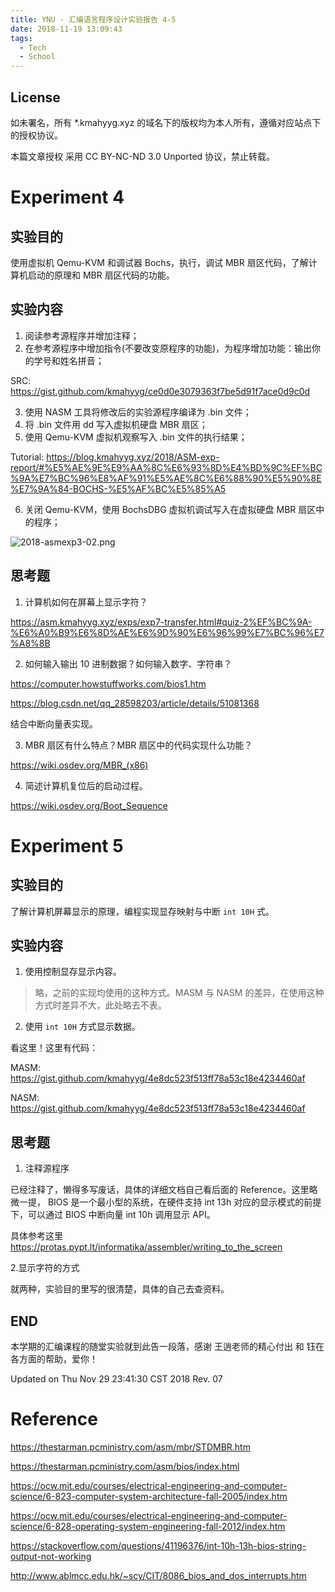 ```yaml
---
title: YNU - 汇编语言程序设计实验报告 4-5
date: 2018-11-19 13:09:43
tags:
  - Tech
  - School
---
```


## License

如未署名，所有 *.kmahyyg.xyz 的域名下的版权均为本人所有，遵循对应站点下的授权协议。

本篇文章授权 采用 CC BY-NC-ND 3.0 Unported 协议，禁止转载。

# Experiment 4

## 实验目的

使用虚拟机 Qemu-KVM 和调试器 Bochs，执行，调试 MBR 扇区代码，了解计算机启动的原理和 MBR 扇区代码的功能。

## 实验内容

1. 阅读参考源程序并增加注释；
2. 在参考源程序中增加指令(不要改变原程序的功能)，为程序增加功能：输出你的学号和姓名拼音；

SRC:     https://gist.github.com/kmahyyg/ce0d0e3079363f7be5d91f7ace0d9c0d

3. 使用 NASM 工具将修改后的实验源程序编译为 .bin 文件；
4. 将 .bin 文件用 dd 写入虚拟机硬盘 MBR 扇区；
5. 使用 Qemu-KVM 虚拟机观察写入 .bin 文件的执行结果；

Tutorial:    https://blog.kmahyyg.xyz/2018/ASM-exp-report/#%E5%AE%9E%E9%AA%8C%E6%93%8D%E4%BD%9C%EF%BC%9A%E7%BC%96%E8%AF%91%E5%AE%8C%E6%88%90%E5%90%8E%E7%9A%84-BOCHS-%E5%AF%BC%E5%85%A5

6. 关闭 Qemu-KVM，使用 BochsDBG 虚拟机调试写入在虚拟硬盘 MBR 扇区中的程序；

![2018-asmexp3-02.png](https://yygc.zzjnyyz.cn/asset_files/2018-asmexp3-02.png)

## 思考题

1. 计算机如何在屏幕上显示字符？

https://asm.kmahyyg.xyz/exps/exp7-transfer.html#quiz-2%EF%BC%9A-%E6%A0%B9%E6%8D%AE%E6%9D%90%E6%96%99%E7%BC%96%E7%A8%8B

2. 如何输入输出 10 进制数据？如何输入数字、字符串？

https://computer.howstuffworks.com/bios1.htm

https://blog.csdn.net/qq_28598203/article/details/51081368

结合中断向量表实现。

3. MBR 扇区有什么特点？MBR 扇区中的代码实现什么功能？

https://wiki.osdev.org/MBR_(x86)

4. 简述计算机复位后的启动过程。

https://wiki.osdev.org/Boot_Sequence

# Experiment 5

## 实验目的

了解计算机屏幕显示的原理，编程实现显存映射与中断 `int 10H` 式。

## 实验内容

1. 使用控制显存显示内容。

> 略，之前的实现均使用的这种方式。MASM 与 NASM 的差异，在使用这种方式时差异不大，此处略去不表。

2. 使用 `int 10H` 方式显示数据。

看这里！这里有代码： 

MASM: https://gist.github.com/kmahyyg/4e8dc523f513ff78a53c18e4234460af

NASM: https://gist.github.com/kmahyyg/4e8dc523f513ff78a53c18e4234460af

## 思考题

1. 注释源程序

已经注释了，懒得多写废话，具体的详细文档自己看后面的 Reference。这里略微一提， BIOS 是一个最小型的系统，在硬件支持 int 13h 对应的显示模式的前提下，可以通过 BIOS 中断向量 int 10h 调用显示 API。

具体参考这里 https://protas.pypt.lt/informatika/assembler/writing_to_the_screen

2.显示字符的方式

就两种，实验目的里写的很清楚，具体的自己去查资料。

## END

本学期的汇编课程的随堂实验就到此告一段落，感谢 王逍老师的精心付出 
和 钰在各方面的帮助，爱你！

Updated on Thu Nov 29 23:41:30 CST 2018
Rev. 07

# Reference

https://thestarman.pcministry.com/asm/mbr/STDMBR.htm

https://thestarman.pcministry.com/asm/bios/index.html

https://ocw.mit.edu/courses/electrical-engineering-and-computer-science/6-823-computer-system-architecture-fall-2005/index.htm

https://ocw.mit.edu/courses/electrical-engineering-and-computer-science/6-828-operating-system-engineering-fall-2012/index.htm

https://stackoverflow.com/questions/41196376/int-10h-13h-bios-string-output-not-working

http://www.ablmcc.edu.hk/~scy/CIT/8086_bios_and_dos_interrupts.htm
